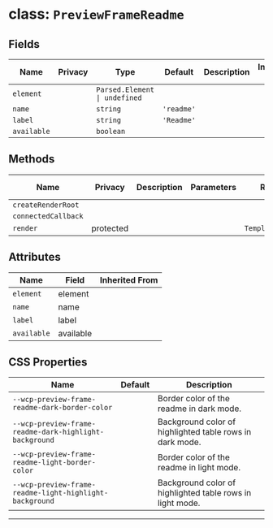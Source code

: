 # class: `PreviewFrameReadme`

## Fields

| Name        | Privacy | Type                          | Default    | Description | Inherited From |
| ----------- | ------- | ----------------------------- | ---------- | ----------- | -------------- |
| `element`   |         | `Parsed.Element \| undefined` |            |             |                |
| `name`      |         | `string`                      | `'readme'` |             |                |
| `label`     |         | `string`                      | `'Readme'` |             |                |
| `available` |         | `boolean`                     |            |             |                |

## Methods

| Name                | Privacy   | Description | Parameters | Return           | Inherited From |
| ------------------- | --------- | ----------- | ---------- | ---------------- | -------------- |
| `createRenderRoot`  |           |             |            |                  |                |
| `connectedCallback` |           |             |            |                  |                |
| `render`            | protected |             |            | `TemplateResult` |                |

## Attributes

| Name        | Field     | Inherited From |
| ----------- | --------- | -------------- |
| `element`   | element   |                |
| `name`      | name      |                |
| `label`     | label     |                |
| `available` | available |                |

## CSS Properties

| Name                                                    | Default | Description                                               |
| ------------------------------------------------------- | ------- | --------------------------------------------------------- |
| `--wcp-preview-frame-readme-dark-border-color`          |         | Border color of the readme in dark mode.                  |
| `--wcp-preview-frame-readme-dark-highlight-background`  |         | Background color of highlighted table rows in dark mode.  |
| `--wcp-preview-frame-readme-light-border-color`         |         | Border color of the readme in light mode.                 |
| `--wcp-preview-frame-readme-light-highlight-background` |         | Background color of highlighted table rows in light mode. |

<hr/>
